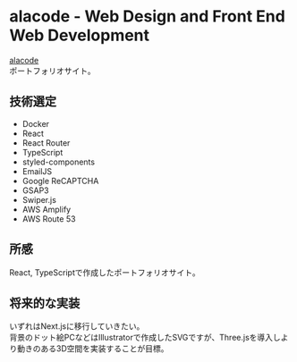# alacode - Web Design and Front End Web Development

[alacode](https://alacode.jp)  
ポートフォリオサイト。

## 技術選定

- Docker
- React
- React Router
- TypeScript
- styled-components
- EmailJS
- Google ReCAPTCHA
- GSAP3
- Swiper.js
- AWS Amplify
- AWS Route 53

## 所感

React, TypeScriptで作成したポートフォリオサイト。  


## 将来的な実装

いずれはNext.jsに移行していきたい。  
背景のドット絵PCなどはIllustratorで作成したSVGですが、Three.jsを導入しより動きのある3D空間を実装することが目標。
